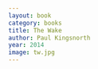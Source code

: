 ```yaml
---
layout: book
category: books
title: The Wake
author: Paul Kingsnorth
year: 2014
image: tw.jpg
---
```


